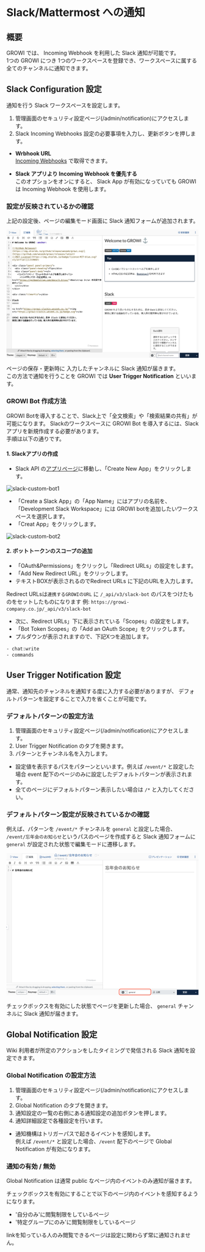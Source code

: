 # Slack/Mattermost への通知

## 概要

GROWI では、 Incoming Webhook を利用した Slack 通知が可能です。  
1つの GROWI につき 1つのワークスペースを登録でき、ワークスペースに属する全てのチャンネルに通知できます。

## Slack Configuration 設定

通知を行う Slack ワークスペースを設定します。

1. 管理画面のセキュリティ設定ページ(/admin/notification)にアクセスします。
2. Slack Incoming Webhooks 設定の必要事項を入力し、更新ボタンを押します。

- **Wrbhook URL**  
[Incoming Webhooks](https://itizawa.slack.com/apps/new/A0F7XDUAZ--incoming-webhook-) で取得できます。

- **Slack アプリより Incoming Webhook を優先する**  
このオプションをオンにすると、 Slack App が有効になっていても GROWI は Incoming Webhook を使用します。

### 設定が反映されているかの確認

上記の設定後、ページの編集モード画面に Slack 通知フォームが追加されます。  

![slack1](./images/slack1.png)

ページの保存・更新時に 入力したチャンネルに Slack 通知が届きます。  
この方法で通知を行うことを GROWI では **User Trigger Notification** といいます。


### GROWI Bot 作成方法
GROWI Botを導入することで、Slack上で「全文検索」や「検索結果の共有」が可能になります。
Slackのワークスペースに GROWI Bot を導入するには、Slackアプリを新規作成する必要があります。  
手順は以下の通りです。

#### 1. Slackアプリの作成
-  Slack API の[アプリページ](https://api.slack.com/apps)に移動し、「Create New App」をクリックします。

![slack-custom-bot1](./images/slack-custom-bot1.png)

- 「Create a Slack App」の「App Name」にはアプリの名前を、「Development Slack Workspace」には GROWI botを追加したいワークスペースを選択します。
- 「Creat App」をクリックします。

![slack-custom-bot2](./images/slack-custom-bot2.png)

#### 2. ボットトークンのスコープの追加
- 「OAuth&Permissions」をクリックし「Redirect URLs」の設定をします。
- 「Add New Redirect URL」をクリックします。
-  テキストBOXが表示されるのでRedirect URLs に下記のURLを入力します。

Redirect URLsは`連携するGROWIのURL` に `/_api/v3/slack-bot` のパスをつけたものをセットしたものになります
例: `https://growi-company.co.jp/_api/v3/slack-bot`

- 次に、Redirect URLs」下に表示されている「Scopes」の設定をします。
- 「Bot Token Scopes」の「Add an OAuth Scope」をクリックします。
- プルダウンが表示されますので、下記Xつを追加します。

```
- chat:write
- commands
```

<!-- TODO: add pics -->

## User Trigger Notification 設定

通常、通知先のチャンネルを通知する度に入力する必要がありますが、
デフォルトパターンを設定することで入力を省くことが可能です。

### デフォルトパターンの設定方法

1. 管理画面のセキュリティ設定ページ(/admin/notification)にアクセスします。
2. User Trigger Notification のタブを開きます。
3. パターンとチャンネル名を入力します。

- 設定値を表示するパスをパターンといいます。例えば `/event/*` と設定した場合 event 配下のページのみに設定したデフォルトパターンが表示されます。
- 全てのページにデフォルトパターン表示したい場合は `/*` と入力してください。

### デフォルトパターン設定が反映されているかの確認

例えば、パターンを `/event/*` チャンネルを `general` と設定した場合、  
`/event/忘年会のお知らせ`というパスのページを作成すると Slack 通知フォームに `general` が設定された状態で編集モードに遷移します。

![slack2](./images/slack2.png)

チェックボックスを有効にした状態でページを更新した場合、 `general` チャンネルに Slack 通知が届きます。

## Global Notification 設定

Wiki 利用者が所定のアクションをしたタイミングで発信される Slack 通知を設定できます。

### Global Notification の設定方法

1. 管理画面のセキュリティ設定ページ(/admin/notification)にアクセスします。
2. Global Notification のタブを開きます。
3. 通知設定の一覧の右側にある通知設定の追加ボタンを押します。
4. 通知詳細設定で各種設定を行います。

- 通知機構はトリガーパスで起きるイベントを感知します。  
例えば `/event/*` と設定した場合、`/event` 配下のページで Global Notification が有効になります。

### 通知の有効 / 無効

Global Notification は通常 public なページ内のイベントのみ通知が届きます。

チェックボックスを有効にすることで以下のページ内のイベントを感知するようになります。

- '自分のみ'に閲覧制限をしているページ
- '特定グループにのみ'に閲覧制限をしているページ

linkを知っている人のみ閲覧できるページは設定に関わらず常に通知されません。
